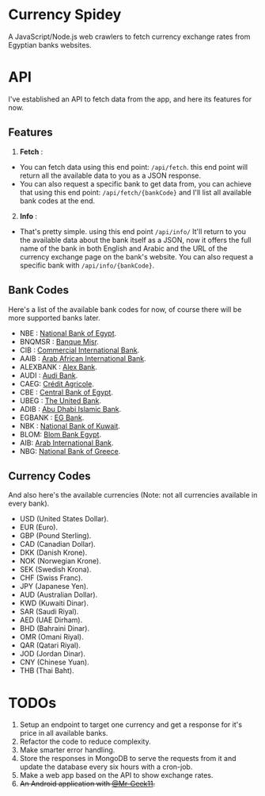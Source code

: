 # Currency Spidey

A JavaScript/Node.js web crawlers to fetch currency exchange rates from Egyptian banks websites.

# API

I've established an API to fetch data from the app, and here its features for now.

## Features

1. **Fetch** :

* You can fetch data using this end point: ```/api/fetch```.
this end point will return all the available data to you as a JSON response.
* You can also request a specific bank to get data from, you can achieve that using this end point: ```/api/fetch/{bankCode}``` and I'll list all available bank codes at the end.

2. **Info** :

* That's pretty simple. using this end point ```/api/info/``` It'll return to you the available data about the bank itself as a JSON, now it offers the full name of the bank in both English and Arabic and the URL of the currency exchange page on the bank's website. You can also request a specific bank with ```/api/info/{bankCode}```.

## Bank Codes

Here's a list of the available bank codes for now, of course there will be more supported banks later.

* NBE : [National Bank of Egypt](https://www.nbe.com.eg/en/ExchangeRate.aspx).
* BNQMSR : [Banque Misr](http://www.banquemisr.com/en/exchangerates).
* CIB : [Commercial International Bank](https://www.cibeg.com/English/Pages/CIBCurrencies.aspx).
* AAIB : [Arab African International Bank](https://aaib.com/en/rates).
* ALEXBANK : [Alex Bank](https://www.alexbank.com/En/Home/exchangerates).
* AUDI : [Audi Bank](http://www.bankaudi.com.eg/egypt/fx-rates).
* CAEG: [Crédit Agricole](https://www.ca-egypt.com/en/digital-services).
* CBE : [Central Bank of Egypt](https://www.cbe.org.eg/en/EconomicResearch/Statistics/Pages/OfficialRatesListing.aspx).
* UBEG : [The United Bank](https://www.theubeg.com/ub-services/foreign-currency-exchange).
* ADIB : [Abu Dhabi Islamic Bank](https://www.adib.eg/Foreign-Currencies).
* EGBANK : [EG Bank](https://www.eg-bank.com/En/ExchangeRate).
* NBK : [National Bank of Kuwait](https://www.nbk.com/egypt/personal/currency-rates.html).
* BLOM: [Blom Bank Egypt](https://www.blombankegypt.com/BlomEgypt/Exchange-rates).
* AIB: [Arab International Bank](https://aib.com.eg).
* NBG: [National Bank of Greece](http://www.nbg.com.eg/en/exchange-rates).

## Currency Codes

And also here's the available currencies (Note: not all currencies available in every bank).

* USD (United States Dollar).
* EUR (Euro).
* GBP (Pound Sterling).
* CAD (Canadian Dollar).
* DKK (Danish Krone).
* NOK (Norwegian Krone).
* SEK (Swedish Krona).
* CHF (Swiss Franc).
* JPY (Japanese Yen).
* AUD (Australian Dollar).
* KWD (Kuwaiti Dinar).
* SAR (Saudi Riyal).
* AED (UAE Dirham).
* BHD (Bahraini Dinar).
* OMR (Omani Riyal).
* QAR (Qatari Riyal).
* JOD (Jordan Dinar).
* CNY (Chinese Yuan).
* THB (Thai Baht).

# TODOs

1. Setup an endpoint to target one currency and get a response for it's price in all available banks.
2. Refactor the code to reduce complexity.
3. Make smarter error handling.
4. Store the responses in MongoDB to serve the requests from it and update the database every six hours with a cron-job.
5. Make a web app based on the API to show exchange rates.
6. ~~An Android application with [@Mr-Geek11](https://github.com/Mr-Geek11).~~